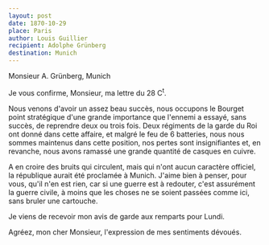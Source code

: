 ```yaml
---
layout: post
date: 1870-10-29
place: Paris
author: Louis Guillier
recipient: Adolphe Grünberg
destination: Munich
---
```


Monsieur A. Grünberg, Munich


Je vous confirme, Monsieur, ma lettre du 28 C<sup>t</sup>.

Nous venons d'avoir un assez beau succès, nous occupons le Bourget point
stratégique d'une grande importance que l'ennemi a essayé, sans succès, de
reprendre deux ou trois fois. Deux régiments de la garde du Roi ont donné dans
cette affaire, et malgré le feu de 6 batteries, nous nous sommes maintenus dans
cette position, nos pertes sont insignifiantes et, en revanche, nous avons
ramassé une grande quantité de casques en cuivre.

A en croire des bruits qui circulent, mais qui n'ont aucun caractère officiel,
la république aurait été proclamée à Munich. J'aime bien à penser, pour vous,
qu'il n'en est rien, car si une guerre est à redouter, c'est assurément la
guerre civile, à moins que les choses ne se soient passées comme ici, sans
bruler une cartouche.

Je viens de recevoir mon avis de garde aux remparts pour Lundi.

Agréez, mon cher Monsieur, l'expression de mes sentiments dévoués.
